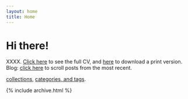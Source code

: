 ```yaml
---
layout: home
title: Home
---
```


# Hi there!

XXXX.
[Click here](/cv) to see the full CV, and [here](/cv.pdf) to download a print version. Blog: [click here](/posts) to scroll posts from the most recent.

[collections](https://jekyllrb.com/docs/collections/), [categories, and tags](https://jekyllrb.com/docs/posts/#tags-and-categories).

{% include archive.html %}
